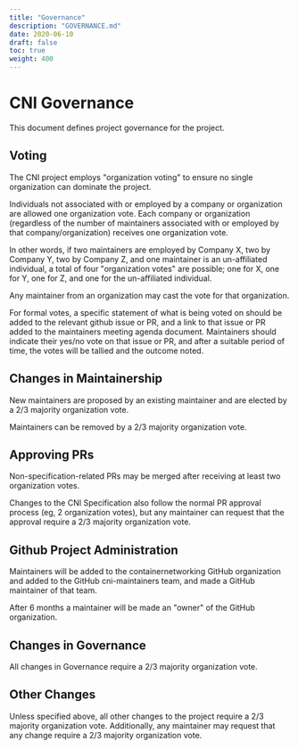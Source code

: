 ```yaml
---
title: "Governance"
description: "GOVERNANCE.md"
date: 2020-06-10
draft: false
toc: true
weight: 400
---
```


# CNI Governance

This document defines project governance for the project.

## Voting

The CNI project employs "organization voting" to ensure no single organization can dominate the project.

Individuals not associated with or employed by a company or organization are allowed one organization vote.
Each company or organization (regardless of the number of maintainers associated with or employed by that company/organization) receives one organization vote.

In other words, if two maintainers are employed by Company X, two by Company Y, two by Company Z, and one maintainer is an un-affiliated individual, a total of four "organization votes" are possible; one for X, one for Y, one for Z, and one for the un-affiliated individual.

Any maintainer from an organization may cast the vote for that organization.

For formal votes, a specific statement of what is being voted on should be added to the relevant github issue or PR, and a link to that issue or PR added to the maintainers meeting agenda document.
Maintainers should indicate their yes/no vote on that issue or PR, and after a suitable period of time, the votes will be tallied and the outcome noted.

## Changes in Maintainership

New maintainers are proposed by an existing maintainer and are elected by a 2/3 majority organization vote.

Maintainers can be removed by a 2/3 majority organization vote.

## Approving PRs

Non-specification-related PRs may be merged after receiving at least two organization votes.

Changes to the CNI Specification also follow the normal PR approval process (eg, 2 organization votes), but any maintainer can request that the approval require a 2/3 majority organization vote.

## Github Project Administration

Maintainers will be added to the containernetworking GitHub organization and added to the GitHub cni-maintainers team, and made a GitHub maintainer of that team.

After 6 months a maintainer will be made an "owner" of the GitHub organization.

## Changes in Governance

All changes in Governance require a 2/3 majority organization vote.

## Other Changes

Unless specified above, all other changes to the project require a 2/3 majority organization vote.
Additionally, any maintainer may request that any change require a 2/3 majority organization vote.
